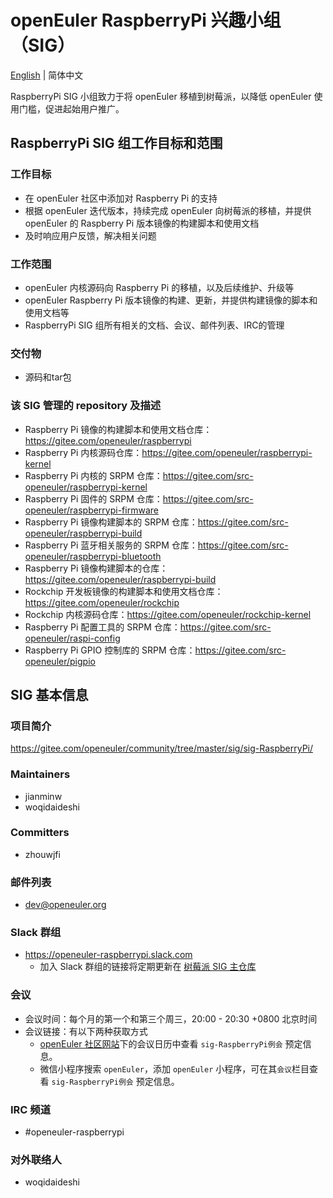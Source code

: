 # openEuler RaspberryPi 兴趣小组（SIG）
[English](./sig-RaspberryPi.md) | 简体中文

RaspberryPi SIG 小组致力于将 openEuler 移植到树莓派，以降低 openEuler 使用门槛，促进起始用户推广。


## RaspberryPi SIG 组工作目标和范围

### 工作目标

 - 在 openEuler 社区中添加对 Raspberry Pi 的支持
 - 根据 openEuler 迭代版本，持续完成 openEuler 向树莓派的移植，并提供 openEuler 的 Raspberry Pi 版本镜像的构建脚本和使用文档
 - 及时响应用户反馈，解决相关问题

### 工作范围

 - openEuler 内核源码向 Raspberry Pi 的移植，以及后续维护、升级等
 - openEuler Raspberry Pi 版本镜像的构建、更新，并提供构建镜像的脚本和使用文档等
 - RaspberryPi SIG 组所有相关的文档、会议、邮件列表、IRC的管理

### 交付物

- 源码和tar包

### 该 SIG 管理的 repository 及描述

- Raspberry Pi 镜像的构建脚本和使用文档仓库：https://gitee.com/openeuler/raspberrypi
- Raspberry Pi 内核源码仓库：https://gitee.com/openeuler/raspberrypi-kernel
- Raspberry Pi 内核的 SRPM 仓库：https://gitee.com/src-openeuler/raspberrypi-kernel
- Raspberry Pi 固件的 SRPM 仓库：https://gitee.com/src-openeuler/raspberrypi-firmware
- Raspberry Pi 镜像构建脚本的 SRPM 仓库：https://gitee.com/src-openeuler/raspberrypi-build
- Raspberry Pi 蓝牙相关服务的 SRPM 仓库：https://gitee.com/src-openeuler/raspberrypi-bluetooth
- Raspberry Pi 镜像构建脚本的仓库：https://gitee.com/openeuler/raspberrypi-build
- Rockchip 开发板镜像的构建脚本和使用文档仓库：https://gitee.com/openeuler/rockchip
- Rockchip 内核源码仓库：https://gitee.com/openeuler/rockchip-kernel
- Raspberry Pi 配置工具的 SRPM 仓库：https://gitee.com/src-openeuler/raspi-config
- Raspberry Pi GPIO 控制库的 SRPM 仓库：https://gitee.com/src-openeuler/pigpio

## SIG 基本信息

### 项目简介

https://gitee.com/openeuler/community/tree/master/sig/sig-RaspberryPi/

### Maintainers
- jianminw
- woqidaideshi

### Committers
- zhouwjfi

### 邮件列表
- dev@openeuler.org

### Slack 群组
- https://openeuler-raspberrypi.slack.com
  - 加入 Slack 群组的链接将定期更新在 [树莓派 SIG 主仓库](https://gitee.com/openeuler/raspberrypi)

### 会议
- 会议时间：每个月的第一个和第三个周三，20:00 - 20:30 +0800 北京时间
- 会议链接：有以下两种获取方式
  - [openEuler 社区网站](https://openeuler.org/)下的会议日历中查看 `sig-RaspberryPi例会` 预定信息。
  - 微信小程序搜索 `openEuler`，添加 `openEuler` 小程序，可在其`会议`栏目查看 `sig-RaspberryPi例会` 预定信息。

### IRC 频道
- #openeuler-raspberrypi

### 对外联络人
- woqidaideshi
